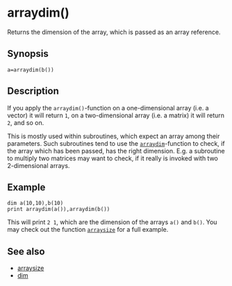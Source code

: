 # arraydim()

Returns the dimension of the array, which is passed as an array reference.

## Synopsis

```basic
a=arraydim(b())
```

## Description

If you apply the ```arraydim()```-function on a one-dimensional array (i.e. a vector) it will return ```1```, on a two-dimensional array (i.e. a matrix) it will return ```2```, and so on.

This is mostly used within subroutines, which expect an array among their parameters. Such subroutines tend to use the [```arraydim```](arraydim.html)-function to check, if the array which has been passed, has the right dimension. E.g. a subroutine to multiply two matrices may want to check, if it really is invoked with two 2-dimensional arrays.

## Example

```basic
dim a(10,10),b(10)
print arraydim(a()),arraydim(b())
```

This will print ```2 1```, which are the dimension of the arrays ```a()``` and ```b()```. You may check out the function [```arraysize```](arraysize.html) for a full example.

## See also

 * [arraysize](arraysize.html)
 * [dim](dim.html)
